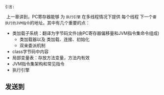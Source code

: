 `引言:`

​	上一章讲到，PC寄存器能够  为 `执行引擎` 在多线程情况下提供 每个线程 下一个`要执行的JVM指令`的地址。其中有几个重要的点：

* 类加载子系统：翻译为字节码文件(由PC寄存器偏移量和JVM指令集命令组成)
	* 类加载器以及  类加载、连接、初始化
	* 双亲委派机制
* class字节码中内容
* 局部变量表：存放方法变量，方法内有效
* JVM指令集架构和常见指令
* 执行引擎



## 发送到

